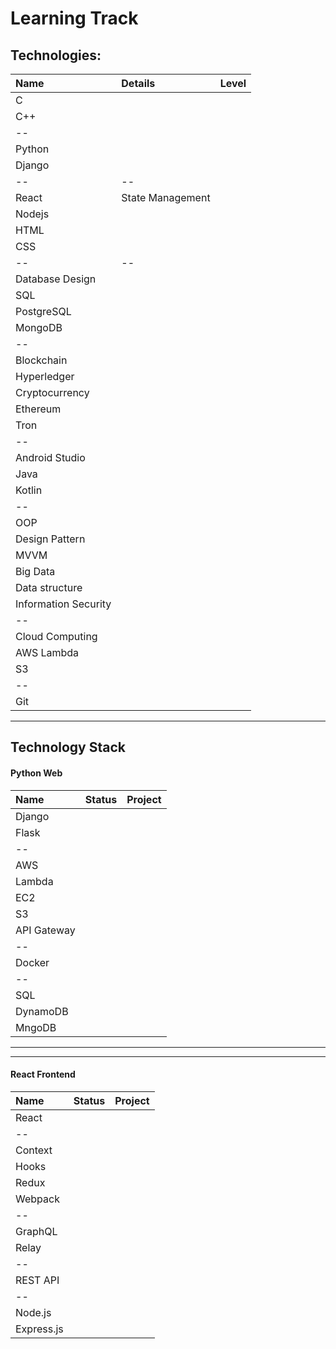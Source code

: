 # Learning Track

## Technologies:

| Name                 | Details          | Level |
| :------------------- | :--------------- | :---- |
| C                    |                  |       |
| C++                  |                  |       |
| --                   |                  |       |
| Python               |                  |       |
| Django               |                  |       |
| --                   | --               |       |
| React                | State Management |       |
| Nodejs               |                  |       |
| HTML                 |                  |       |
| CSS                  |                  |       |
| --                   | --               |       |
| Database Design      |                  |       |
| SQL                  |                  |       |
| PostgreSQL           |                  |       |
| MongoDB              |                  |       |
| --                   |                  |       |
| Blockchain           |                  |       |
| Hyperledger          |                  |       |
| Cryptocurrency       |                  |       |
| Ethereum             |                  |       |
| Tron                 |                  |       |
| --                   |                  |       |
| Android Studio       |                  |       |
| Java                 |                  |       |
| Kotlin               |                  |       |
| --                   |                  |       |
| OOP                  |                  |       |
| Design Pattern       |                  |       |
| MVVM                 |                  |       |
| Big Data             |                  |       |
| Data structure       |                  |       |
| Information Security |                  |       |
| --                   |                  |       |
| Cloud Computing      |                  |       |
| AWS Lambda           |                  |       |
| S3                   |                  |       |
| --                   |                  |       |
| Git                  |                  |       |

---

## Technology Stack

#### Python Web

| Name        | Status | Project |
| :---------- | :----- | :------ |
| Django      |        |         |
| Flask       |        |         |
| --          |        |         |
| AWS         |        |         |
| Lambda      |        |         |
| EC2         |        |         |
| S3          |        |         |
| API Gateway |        |         |
| --          |        |         |
| Docker      |        |         |
| --          |        |         |
| SQL         |        |         |
| DynamoDB    |        |         |
| MngoDB      |        |         |

---

---

#### React Frontend

| Name       | Status | Project |
| :--------- | :----- | :------ |
| React      |        |         |
| --         |        |         |
| Context    |        |         |
| Hooks      |        |         |
| Redux      |        |         |
| Webpack    |        |         |
| --         |        |         |
| GraphQL    |        |         |
| Relay      |        |         |
| --         |        |         |
| REST API   |        |         |
| --         |        |         |
| Node.js    |        |         |
| Express.js |        |         |
